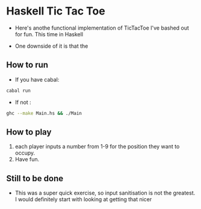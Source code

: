 # Haskell Tic Tac Toe

- Here's anothe functional implementation of TicTacToe I've bashed out for
  fun. This time in Haskell
  
- One downside of it is that the 

## How to run

- If you have cabal:
```bash
cabal run
```

- If not :
```bash
ghc --make Main.hs && ./Main
```

## How to play
1. each player inputs a number from 1-9 for the position they want to occupy.
2. Have fun.


## Still to be done

- This was a super quick exercise, so input sanitisation is not the greatest. I
  would definitely start with looking at getting that nicer
